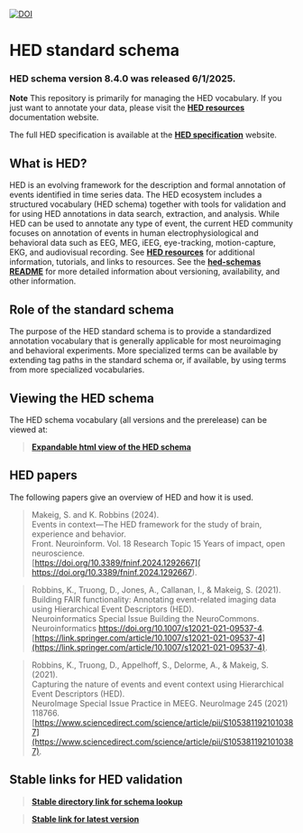 [![DOI](https://zenodo.org/badge/DOI/10.5281/zenodo.7876037.svg)](https://doi.org/10.5281/zenodo.7876037)

# HED standard schema

### HED schema version 8.4.0 was released 6/1/2025.

**Note** This repository is primarily for managing the HED vocabulary. If you just 
want to annotate your data, please visit the [**HED resources**](https://www.hed-resources.org) documentation website. 

The full HED specification is available at the
[**HED specification**](https://hed-specification.readthedocs.io/en/latest/index.html) website. 

## What is HED?
HED is an evolving framework for the description and formal annotation of events 
identified in time series data. The HED ecosystem includes a structured vocabulary (HED schema)
together with tools for validation and for using HED annotations in data search, 
extraction, and analysis. While HED can be used to annotate any type of event, 
the current HED community focuses on annotation of events in human 
electrophysiological and behavioral data such as EEG, MEG, iEEG, eye-tracking, 
motion-capture, EKG, and audiovisual recording.
See [**HED resources**](https://www.hed-resources.org/en/latest/) for
additional information, tutorials, and links to resources.
See the [**hed-schemas README**](https://github.com/hed-standard/hed-schemas/blob/main/README.md) for more detailed information
about versioning, availability, and other information.

## Role of the standard schema
The purpose of the HED standard schema is to provide a standardized 
annotation vocabulary that is generally applicable for most neuroimaging
and behavioral experiments. More specialized terms can be available by
extending tag paths in the standard schema or, if available, by using
terms from more specialized vocabularies.

## Viewing the HED schema
The HED schema vocabulary (all versions and the prerelease) can be viewed at:

> [**Expandable html view of the HED schema**](http://www.hedtags.org/display_hed.html) 

## HED papers

The following papers give an overview of HED and how it is used.

> Makeig, S. and K. Robbins (2024).      
> Events in context—The HED framework for the study of brain, experience and behavior.    
> Front. Neuroinform. Vol. 18 Research Topic 15 Years of impact, open neuroscience.  
> [https://doi.org/10.3389/fninf.2024.1292667]( https://doi.org/10.3389/fninf.2024.1292667).  

> Robbins, K., Truong, D., Jones, A., Callanan, I., & Makeig, S. (2021).  
> Building FAIR functionality: Annotating event-related imaging data using Hierarchical Event Descriptors (HED).   
> Neuroinformatics Special Issue Building the NeuroCommons. Neuroinformatics https://doi.org/10.1007/s12021-021-09537-4.  
> [https://link.springer.com/article/10.1007/s12021-021-09537-4](https://link.springer.com/article/10.1007/s12021-021-09537-4).

> Robbins, K., Truong, D., Appelhoff, S., Delorme, A., & Makeig, S. (2021).  
> Capturing the nature of events and event context using Hierarchical Event Descriptors (HED).  
> NeuroImage Special Issue Practice in MEEG. NeuroImage 245 (2021) 118766.  
> [https://www.sciencedirect.com/science/article/pii/S1053811921010387](https://www.sciencedirect.com/science/article/pii/S1053811921010387).

## Stable links for HED validation

> [**Stable directory link for schema lookup**](https://github.com/hed-standard/hed-schemas/tree/main/standard_schema/hedxml)

> [**Stable link for latest version**](https://raw.githubusercontent.com/hed-standard/hed-schemas/main/standard_schema/hedxml/HEDLatest.xml)

